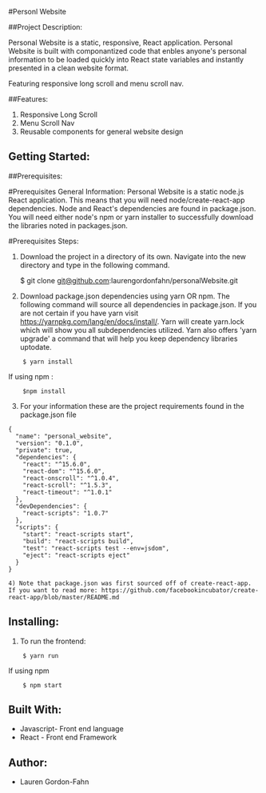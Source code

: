 #Personl Website

##Project Description:

Personal Website is a static, responsive, React application. 
Personal Website is built with componantized code that enbles anyone's personal information to be loaded quickly into React state variables and instantly presented in a clean website format.

Featuring responsive long scroll and menu scroll nav.

##Features:
1) Responsive Long Scroll
2) Menu Scroll Nav
3) Reusable components for general website design

## Getting Started:

##Prerequisites:

#Prerequisites General Information:
Personal Website is a static node.js React application.
This means that you will need node/create-react-app dependencies. 
Node and React's dependencies are found in package.json. You will need either node's npm or yarn installer to successfully download the libraries noted in packages.json.

#Prerequisites Steps:
1) Download the project in a directory of its own. Navigate into the new directory and type in the following command.  

    $ git clone git@github.com:laurengordonfahn/personalWebsite.git


2) Download package.json dependencies using yarn OR npm. The following command will source all dependencies in package.json. If you are not certain if you have yarn visit https://yarnpkg.com/lang/en/docs/install/.  Yarn will create yarn.lock which will show you all subdependencies utilized. Yarn also offers 'yarn upgrade' a command that will help you keep dependency libraries uptodate. 
```
    $ yarn install
```
If using npm :
```
    $npm install
```
3) For your information these are the project requirements found in the package.json file
```
{
  "name": "personal_website",
  "version": "0.1.0",
  "private": true,
  "dependencies": {
    "react": "^15.6.0",
    "react-dom": "^15.6.0",
    "react-onscroll": "^1.0.4",
    "react-scroll": "^1.5.3",
    "react-timeout": "^1.0.1"
  },
  "devDependencies": {
    "react-scripts": "1.0.7"
  },
  "scripts": {
    "start": "react-scripts start",
    "build": "react-scripts build",
    "test": "react-scripts test --env=jsdom",
    "eject": "react-scripts eject"
  }
}

4) Note that package.json was first sourced off of create-react-app. If you want to read more: https://github.com/facebookincubator/create-react-app/blob/master/README.md
```
## Installing:

1) To run the frontend:
```
    $ yarn run 
```
If using npm
```
    $ npm start
``` 

## Built With:

* Javascript- Front end language
* React - Front end Framework

## Author:
* Lauren Gordon-Fahn

